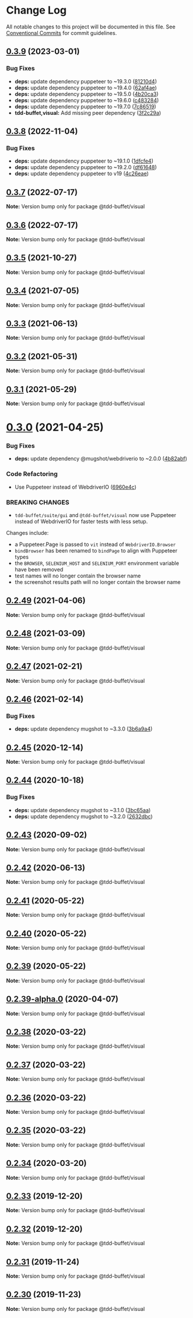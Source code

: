 # Change Log

All notable changes to this project will be documented in this file.
See [Conventional Commits](https://conventionalcommits.org) for commit guidelines.

## [0.3.9](https://github.com/NiGhTTraX/tdd-buffet/compare/@tdd-buffet/visual@0.3.8...@tdd-buffet/visual@0.3.9) (2023-03-01)


### Bug Fixes

* **deps:** update dependency puppeteer to ~19.3.0 ([81210d4](https://github.com/NiGhTTraX/tdd-buffet/commit/81210d4fe1615b2d37f286a74f0b921aeee62bec))
* **deps:** update dependency puppeteer to ~19.4.0 ([62af4ae](https://github.com/NiGhTTraX/tdd-buffet/commit/62af4aee517f951049b8ef45199c4bdbb13c59f2))
* **deps:** update dependency puppeteer to ~19.5.0 ([4b20ca3](https://github.com/NiGhTTraX/tdd-buffet/commit/4b20ca34ea708be3fdaf2da300868a4c092acf28))
* **deps:** update dependency puppeteer to ~19.6.0 ([c483284](https://github.com/NiGhTTraX/tdd-buffet/commit/c483284465c2a9362a2ce2e8b6040b7f0f134ea9))
* **deps:** update dependency puppeteer to ~19.7.0 ([7c86519](https://github.com/NiGhTTraX/tdd-buffet/commit/7c865195015cc566749d4871d144ef5417a44580))
* **tdd-buffet,visual:** Add missing peer dependency ([3f2c29a](https://github.com/NiGhTTraX/tdd-buffet/commit/3f2c29a21d101cd013b98014338c7c84420fe9d0))





## [0.3.8](https://github.com/NiGhTTraX/tdd-buffet/compare/@tdd-buffet/visual@0.3.7...@tdd-buffet/visual@0.3.8) (2022-11-04)

### Bug Fixes

- **deps:** update dependency puppeteer to ~19.1.0 ([1dfcfe4](https://github.com/NiGhTTraX/tdd-buffet/commit/1dfcfe429cdf9d2890c4e6caa624d3f530fda073))
- **deps:** update dependency puppeteer to ~19.2.0 ([df61648](https://github.com/NiGhTTraX/tdd-buffet/commit/df616486c3557bf3f98f84bb0e3199c103cd97ca))
- **deps:** update dependency puppeteer to v19 ([4c26eae](https://github.com/NiGhTTraX/tdd-buffet/commit/4c26eae7eee8f439e8f4f6c0c3bb14a68fa29c6a))

## [0.3.7](https://github.com/NiGhTTraX/tdd-buffet/compare/@tdd-buffet/visual@0.3.6...@tdd-buffet/visual@0.3.7) (2022-07-17)

**Note:** Version bump only for package @tdd-buffet/visual

## [0.3.6](https://github.com/NiGhTTraX/tdd-buffet/compare/@tdd-buffet/visual@0.3.5...@tdd-buffet/visual@0.3.6) (2022-07-17)

**Note:** Version bump only for package @tdd-buffet/visual

## [0.3.5](https://github.com/NiGhTTraX/tdd-buffet/compare/@tdd-buffet/visual@0.3.4...@tdd-buffet/visual@0.3.5) (2021-10-27)

**Note:** Version bump only for package @tdd-buffet/visual

## [0.3.4](https://github.com/NiGhTTraX/tdd-buffet/compare/@tdd-buffet/visual@0.3.3...@tdd-buffet/visual@0.3.4) (2021-07-05)

**Note:** Version bump only for package @tdd-buffet/visual

## [0.3.3](https://github.com/NiGhTTraX/tdd-buffet/compare/@tdd-buffet/visual@0.3.2...@tdd-buffet/visual@0.3.3) (2021-06-13)

**Note:** Version bump only for package @tdd-buffet/visual

## [0.3.2](https://github.com/NiGhTTraX/tdd-buffet/compare/@tdd-buffet/visual@0.3.1...@tdd-buffet/visual@0.3.2) (2021-05-31)

**Note:** Version bump only for package @tdd-buffet/visual

## [0.3.1](https://github.com/NiGhTTraX/tdd-buffet/compare/@tdd-buffet/visual@0.3.0...@tdd-buffet/visual@0.3.1) (2021-05-29)

**Note:** Version bump only for package @tdd-buffet/visual

# [0.3.0](https://github.com/NiGhTTraX/tdd-buffet/compare/@tdd-buffet/visual@0.2.49...@tdd-buffet/visual@0.3.0) (2021-04-25)

### Bug Fixes

- **deps:** update dependency @mugshot/webdriverio to ~2.0.0 ([4b82abf](https://github.com/NiGhTTraX/tdd-buffet/commit/4b82abf3ba0f431814b14ab4a79199bcafcc54cd))

### Code Refactoring

- Use Puppeteer instead of WebdriverIO ([6960e4c](https://github.com/NiGhTTraX/tdd-buffet/commit/6960e4c75bf30e49ca5be8754fb4abdd24696abe))

### BREAKING CHANGES

- `tdd-buffet/suite/gui` and `@tdd-buffet/visual` now use
  Puppeteer instead of WebdriverIO for faster tests with less setup.

Changes include:

- a Puppeteer.Page is passed to `vit` instead of `WebdriverIO.Browser`
- `bindBrowser` has been renamed to `bindPage` to align with Puppeteer types
- the `BROWSER`, `SELENIUM_HOST` and `SELENIUM_PORT` environment variable have
  been removed
- test names will no longer contain the browser name
- the screenshot results path will no longer contain the browser name

## [0.2.49](https://github.com/NiGhTTraX/tdd-buffet/compare/@tdd-buffet/visual@0.2.48...@tdd-buffet/visual@0.2.49) (2021-04-06)

**Note:** Version bump only for package @tdd-buffet/visual

## [0.2.48](https://github.com/NiGhTTraX/tdd-buffet/compare/@tdd-buffet/visual@0.2.47...@tdd-buffet/visual@0.2.48) (2021-03-09)

**Note:** Version bump only for package @tdd-buffet/visual

## [0.2.47](https://github.com/NiGhTTraX/tdd-buffet/compare/@tdd-buffet/visual@0.2.46...@tdd-buffet/visual@0.2.47) (2021-02-21)

**Note:** Version bump only for package @tdd-buffet/visual

## [0.2.46](https://github.com/NiGhTTraX/tdd-buffet/compare/@tdd-buffet/visual@0.2.45...@tdd-buffet/visual@0.2.46) (2021-02-14)

### Bug Fixes

- **deps:** update dependency mugshot to ~3.3.0 ([3b6a9a4](https://github.com/NiGhTTraX/tdd-buffet/commit/3b6a9a4))

## [0.2.45](https://github.com/NiGhTTraX/tdd-buffet/compare/@tdd-buffet/visual@0.2.44...@tdd-buffet/visual@0.2.45) (2020-12-14)

**Note:** Version bump only for package @tdd-buffet/visual

## [0.2.44](https://github.com/NiGhTTraX/tdd-buffet/compare/@tdd-buffet/visual@0.2.43...@tdd-buffet/visual@0.2.44) (2020-10-18)

### Bug Fixes

- **deps:** update dependency mugshot to ~3.1.0 ([3bc65aa](https://github.com/NiGhTTraX/tdd-buffet/commit/3bc65aa))
- **deps:** update dependency mugshot to ~3.2.0 ([2632dbc](https://github.com/NiGhTTraX/tdd-buffet/commit/2632dbc))

## [0.2.43](https://github.com/NiGhTTraX/tdd-buffet/compare/@tdd-buffet/visual@0.2.42...@tdd-buffet/visual@0.2.43) (2020-09-02)

**Note:** Version bump only for package @tdd-buffet/visual

## [0.2.42](https://github.com/NiGhTTraX/tdd-buffet/compare/@tdd-buffet/visual@0.2.41...@tdd-buffet/visual@0.2.42) (2020-06-13)

**Note:** Version bump only for package @tdd-buffet/visual

## [0.2.41](https://github.com/NiGhTTraX/tdd-buffet/compare/@tdd-buffet/visual@0.2.40...@tdd-buffet/visual@0.2.41) (2020-05-22)

**Note:** Version bump only for package @tdd-buffet/visual

## [0.2.40](https://github.com/NiGhTTraX/tdd-buffet/compare/@tdd-buffet/visual@0.2.39...@tdd-buffet/visual@0.2.40) (2020-05-22)

**Note:** Version bump only for package @tdd-buffet/visual

## [0.2.39](https://github.com/NiGhTTraX/tdd-buffet/compare/@tdd-buffet/visual@0.2.39-alpha.0...@tdd-buffet/visual@0.2.39) (2020-05-22)

**Note:** Version bump only for package @tdd-buffet/visual

## [0.2.39-alpha.0](https://github.com/NiGhTTraX/tdd-buffet/compare/@tdd-buffet/visual@0.2.38...@tdd-buffet/visual@0.2.39-alpha.0) (2020-04-07)

**Note:** Version bump only for package @tdd-buffet/visual

## [0.2.38](https://github.com/NiGhTTraX/tdd-buffet/compare/@tdd-buffet/visual@0.2.37...@tdd-buffet/visual@0.2.38) (2020-03-22)

**Note:** Version bump only for package @tdd-buffet/visual

## [0.2.37](https://github.com/NiGhTTraX/tdd-buffet/compare/@tdd-buffet/visual@0.2.36...@tdd-buffet/visual@0.2.37) (2020-03-22)

**Note:** Version bump only for package @tdd-buffet/visual

## [0.2.36](https://github.com/NiGhTTraX/tdd-buffet/compare/@tdd-buffet/visual@0.2.35...@tdd-buffet/visual@0.2.36) (2020-03-22)

**Note:** Version bump only for package @tdd-buffet/visual

## [0.2.35](https://github.com/NiGhTTraX/tdd-buffet/compare/@tdd-buffet/visual@0.2.34...@tdd-buffet/visual@0.2.35) (2020-03-22)

**Note:** Version bump only for package @tdd-buffet/visual

## [0.2.34](https://github.com/NiGhTTraX/tdd-buffet/compare/@tdd-buffet/visual@0.2.33...@tdd-buffet/visual@0.2.34) (2020-03-20)

**Note:** Version bump only for package @tdd-buffet/visual

## [0.2.33](https://github.com/NiGhTTraX/tdd-buffet/compare/@tdd-buffet/visual@0.2.32...@tdd-buffet/visual@0.2.33) (2019-12-20)

**Note:** Version bump only for package @tdd-buffet/visual

## [0.2.32](https://github.com/NiGhTTraX/tdd-buffet/compare/@tdd-buffet/visual@0.2.31...@tdd-buffet/visual@0.2.32) (2019-12-20)

**Note:** Version bump only for package @tdd-buffet/visual

## [0.2.31](https://github.com/NiGhTTraX/tdd-buffet/compare/@tdd-buffet/visual@0.2.30...@tdd-buffet/visual@0.2.31) (2019-11-24)

**Note:** Version bump only for package @tdd-buffet/visual

## [0.2.30](https://github.com/NiGhTTraX/tdd-buffet/compare/@tdd-buffet/visual@0.2.29...@tdd-buffet/visual@0.2.30) (2019-11-23)

**Note:** Version bump only for package @tdd-buffet/visual
